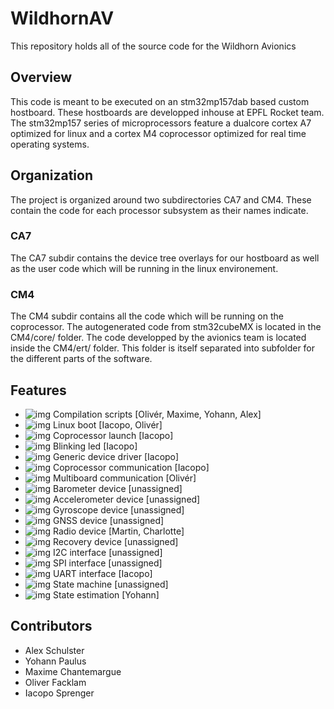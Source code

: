# WildhornAV
This repository holds all of the source code for the Wildhorn Avionics

## Overview
This code is meant to be executed on an stm32mp157dab based custom hostboard. These hostboards are developped inhouse at EPFL Rocket team. The stm32mp157 series of microprocessors feature a dualcore cortex A7 optimized for linux and a cortex M4 coprocessor optimized for real time operating systems. 


## Organization
The project is organized around two subdirectories CA7 and CM4. These contain the code for each processor subsystem as their names indicate.

### CA7
The CA7 subdir contains the device tree overlays for our hostboard as well as the user code which will be running in the linux environement.

### CM4
The CM4 subdir contains all the code which will be running on the coprocessor. The autogenerated code from stm32cubeMX is located in the CM4/core/ folder. The code developped by the avionics team is located inside the CM4/ert/ folder. This folder is itself separated into subfolder for the different parts of the software.

## Features
* ![img](https://img.shields.io/badge/Feature-Done-success) Compilation scripts [Olivér, Maxime, Yohann, Alex]
* ![img](https://img.shields.io/badge/Feature-Done-success) Linux boot [Iacopo, Olivér]
* ![img](https://img.shields.io/badge/Feature-Done-success) Coprocessor launch [Iacopo]
* ![img](https://img.shields.io/badge/Feature-Done-success) Blinking led [Iacopo]
* ![img](https://img.shields.io/badge/Feature-Progress-important) Generic device driver [Iacopo] 
* ![img](https://img.shields.io/badge/Feature-Progress-important) Coprocessor communication [Iacopo]
* ![img](https://img.shields.io/badge/Feature-Progress-important) Multiboard communication [Olivér]
* ![img](https://img.shields.io/badge/Feature-Unstarted-critical) Barometer device [unassigned]
* ![img](https://img.shields.io/badge/Feature-Unstarted-critical) Accelerometer device [unassigned]
* ![img](https://img.shields.io/badge/Feature-Unstarted-critical) Gyroscope device [unassigned]
* ![img](https://img.shields.io/badge/Feature-Unstarted-critical) GNSS device [unassigned]
* ![img](https://img.shields.io/badge/Feature-Progress-important) Radio device [Martin, Charlotte]
* ![img](https://img.shields.io/badge/Feature-Unstarted-critical) Recovery device [unassigned]
* ![img](https://img.shields.io/badge/Feature-Unstarted-critical) I2C interface [unassigned]
* ![img](https://img.shields.io/badge/Feature-Unstarted-critical) SPI interface [unassigned]
* ![img](https://img.shields.io/badge/Feature-Progress-important) UART interface [Iacopo]
* ![img](https://img.shields.io/badge/Feature-Unstarted-critical) State machine [unassigned]
* ![img](https://img.shields.io/badge/Feature-Unstarted-critical) State estimation [Yohann]

## Contributors

* Alex Schulster
* Yohann Paulus
* Maxime Chantemargue
* Oliver Facklam
* Iacopo Sprenger

